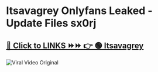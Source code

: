 
 # Itsavagrey Onlyfans Leaked - Update Files sx0rj

## <h2><a href="https://clipsfans.com/Itsavagrey&ref=git">🔗 Click to LINKS ⏩⏩ 👉 🟢 Itsavagrey </a></h2>

<a href="https://clipsfans.com/Itsavagrey&ref=git" rel="nofollow" data-target="animated-image.originalLink"><img src="https://i.ibb.co.com/xMMVF88/686577567.gif" alt="Viral Video Original" style="max-width: 100%; display: inline-block;" data-target="animated-image.originalImage"></a>

